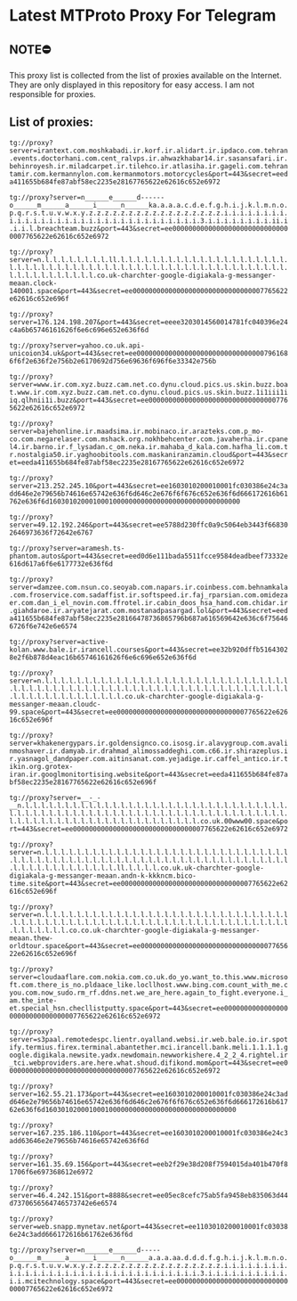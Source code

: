 # Latest MTProto Proxy For Telegram

## NOTE⛔

This proxy list is collected from the list of proxies available on the Internet. They are only displayed in this repository for easy access. I am not responsible for proxies.

## List of proxies:

`tg://proxy?server=irantext.com.moshkabadi.ir.korf.ir.alidart.ir.ipdaco.com.tehran.events.doctorhani.com.cent_ralvps.ir.ahwazkhabar14.ir.sasansafari.ir.behinroyesh.ir.miladcarpet.ir.tilehco.ir.atlasiha.ir.gageli.com.tehrantamir.com.kermannylon.com.kermanmotors.motorcycles&port=443&secret=eeda411655b684fe87abf58ec2235e28167765622e62616c652e6972`

`tg://proxy?server=n______e______d------o______m______a______i______n______ka.a.a.a.c.d.e.f.g.h.i.j.k.l.m.n.o.p.q.r.s.t.u.v.w.x.y.z.z.z.z.z.z.z.z.z.z.z.z.z.z.z.z.z.i.i.i.i.i.i.i.i.i.i.i.i.i.i.i.i.i.i.i.i.i.i.i.i.i.i.i.i.i.i.i.i.3.i.i.i.i.i.i.i.i.ii.i.i.i.l.breachteam.buzz&port=443&secret=ee000000000000000000000000000000007765622e62616c652e6972`

`tg://proxy?server=n.l.l.l.l.l.l.l.l.ll.l.l.l.l.l.l.l.l.l.l.l.l.l.l.l.l.l.l.l.l.l.l.l.l.l.l.l.l.l.l.l.l.l.l.l.l.l.l.l.l.l.l.l.l.l.l.l.l.l.l.l.l.l.l.l.l.l.l.l.l.l.l.l.l.l.l.l.co.uk-charchter-google-digiakala-g-messanger-meaan.clock-140001.space&port=443&secret=ee000000000000000000000000000000007765622e62616c652e696f`

`tg://proxy?server=176.124.198.207&port=443&secret=eeee3203014560014781fc040396e24c4a6b65746161626f6e6c696e652e636f6d`

`tg://proxy?server=yahoo.co.uk.api-unicoion34.uk&port=443&secret=ee000000000000000000000000000000007961686f6f2e636f2e756b2e6170692d756e69636f696f6e33342e756b`

`tg://proxy?server=www.ir.com.xyz.buzz.cam.net.co.dynu.cloud.pics.us.skin.buzz.boat.www.ir.com.xyz.buzz.cam.net.co.dynu.cloud.pics.us.skin.buzz.1i1iii1iiq.qlhnii1i.buzz&port=443&secret=ee000000000000000000000000000000007765622e62616c652e6972`

`tg://proxy?server=bajehonline.ir.maadsima.ir.mobinaco.ir.arazteks.com.p_mo-co.com.negarelaser.com.mshack.org.nokhbehcenter.com.javaherha.ir.cpanel4.ir.barno.ir.f_lysadan.c_om.neka.ir.mahaba_d_kala.com.hafha_li.com.tr.nostalgia50.ir.yaghoobitools.com.maskaniranzamin.cloud&port=443&secret=eeda411655b684fe87abf58ec2235e28167765622e62616c652e6972`

`tg://proxy?server=213.252.245.10&port=443&secret=ee1603010200010001fc030386e24c3add646e2e79656b74616e65742e636f6d646c2e676f6f676c652e636f6d666172616b61762e636f6d160301020001000100000000000000000000000000000000`

`tg://proxy?server=49.12.192.246&port=443&secret=ee5788d230ffc0a9c5064eb3443f668302646973636f72642e6767`

`tg://proxy?server=aramesh.ts-phantom.autos&port=443&secret=eed0d6e111bada5511fcce9584deadbeef73332e616d617a6f6e6177732e636f6d`

`tg://proxy?server=damzee.com.nsun.co.seoyab.com.napars.ir.coinbess.com.behnamkala.com.froservice.com.sadaffist.ir.softspeed.ir.faj_rparsian.com.omidezaer.com.dan_i_el_novin.com.ffrotel.ir.cabin_doos_hsa_hand.com.chidar.ir.giahdaroe.ir.aryatejarat.com.mostanadpasargad.lol&port=443&secret=eeda411655b684fe87abf58ec2235e28166478736865796b687a616569642e636c6f756466726f6e742e6e6574`

`tg://proxy?server=active-kolan.www.bale.ir.irancell.courses&port=443&secret=ee32b920dffb51643028e2f6b878d4eac16b65746161626f6e6c696e652e636f6d`

`tg://proxy?server=n.l.l.l.l.l.l.l.l.l.l.l.l.l.l.l.l.l.l.l.l.l.l.l.l.l.l.l.l.l.l.l.l.l.l.l.l.l.l.l.l.l.l.l.l.l.l.l.l.l.l.l.l.l.l.l.l.l.l.l.l.l.l.l.l.l.l.l.l.l.l.l.l.l.l.l.l.l.l.l.l.co.uk-charchter-google-digiakala-g-messanger-meaan.cloudc-99.space&port=443&secret=ee000000000000000000000000000000007765622e62616c652e696f`

`tg://proxy?server=khakenergypars.ir.goldensignco.co.isosg.ir.alavygroup.com.avalinmoshaver.ir.damyab.ir.drahmad_alimossaddeghi.com.c66.ir.shirazeplus.ir.yasnagol_dandpaper.com.aitinsanat.com.yejadige.ir.caffel_antico.ir.tikin.org.grotex-iran.ir.googlmonitortising.website&port=443&secret=eeda411655b684fe87abf58ec2235e28167765622e62616c652e696f`

`tg://proxy?server=__-_-__n.l.l.l.l.l.l.l.l.l.l.l.l.l.l.l.l.l.l.l.l.l.l.l.l.l.l.l.l.l.l.l.l.l.l.l.l.l.l.l.l.l.l.l.l.l.l.l.l.l.l.l.l.l.l.l.l.l.l.l.l.l.l.l.l.l.l.l.l.l.l.l.l.l.l.l.l.l.l.l.l.l.l.l.l.l.l.l.l.l.l.l.l.co.uk.00www00.space&port=443&secret=ee000000000000000000000000000000007765622e62616c652e6972`

`tg://proxy?server=n.l.l.l.l.l.l.l.l.l.l.l.l.l.l.l.l.l.l.l.l.l.l.l.l.l.l.l.l.l.l.l.l.l.l.l.l.l.l.l.l.l.l.l.l.l.l.l.l.l.l.l.l.l.l.l.l.l.l.l.l.l.l.l.l.l.l.l.l.l.l.l.l.l.l.l.l.l.l.l.ll.l.l.l.l.co.uk.uk-charchter-google-digiakala-g-messanger-meaan.andn-k-kkkncm.bico-time.site&port=443&secret=ee000000000000000000000000000000007765622e62616c652e696f`

`tg://proxy?server=n.l.l.l.l.l.l.l.l.l.l.l.l.l.l.l.l.l.l.l.l.l.l.l.l.l.l.l.l.l.l.l.l.l.l.l.l.l.l.l.l.l.l.l.l.l.l.l.l.l.l.l.l.l.l.l.l.l.l.l.l.l.l.l.l.l.l.l.l.l.l.l.l.l.co.co.uk-charchter-google-digiakala-g-messanger-meaan.thew-orldtour.space&port=443&secret=ee000000000000000000000000000000007765622e62616c652e696f`

`tg://proxy?server=cloudaaflare.com.nokia.com.co.uk.do_yo.want_to.this.www.microsoft.com.there_is_no.pldaace_like.locllhost.www.bing.com.count_with_me.cyou.com.now_sudo.rm_rf.ddns.net.we_are_here.again_to_fight.everyone.i_am.the_inte-et.special_hsn.checllistputty.space&port=443&secret=ee000000000000000000000000000000007765622e62616c652e6972`

`tg://proxy?server=s3paal.remotedespc.lientr.oyalland.websi.ir.web.bale.io.ir.spotify.termius.firex.terminal.abantether.mci.irancell.bank.meli.1.1.1.1.google.digikala.newsite.yadx.newdomain.newworkishere.4_2_2_4.rightel.ir_tci.webproviders.are.here.what.shoud.difikond.mom&port=443&secret=ee000000000000000000000000000000007765622e62616c652e6972`

`tg://proxy?server=162.55.21.173&port=443&secret=ee1603010200010001fc030386e24c3add646e2e79656b74616e65742e636f6d646c2e676f6f676c652e636f6d666172616b61762e636f6d160301020001000100000000000000000000000000000000`

`tg://proxy?server=167.235.186.110&port=443&secret=ee1603010200010001fc030386e24c3add63646e2e79656b74616e65742e636f6d`

`tg://proxy?server=161.35.69.156&port=443&secret=eeb2f29e38d208f7594015da401b470f81706f6e697368612e6972`

`tg://proxy?server=46.4.242.151&port=8888&secret=ee05ec8cefc75ab5fa9458eb835063d44d7370656564746573742e6e6574`

`tg://proxy?server=web.snapp.mynetav.net&port=443&secret=ee1103010200010001fc030386e24c3add666172616b61762e636f6d`

`tg://proxy?server=n______e______d-----o______m______a______i______n______a.a.a.aa.d.d.d.f.g.h.i.j.k.l.m.n.o.p.q.r.s.t.u.v.w.x.y.z.z.z.z.z.z.z.z.z.z.z.z.z.z.z.z.z.i.i.i.i.i.i.i.i.i.i.i.i.i.i.i.i.i.i.i.i.i.i.i.i.i.i.i.i.i.i.i.i.3.i.i.i.i.i.i.i.i.i.i.i.i.mcitechnology.space&port=443&secret=ee000000000000000000000000000000007765622e62616c652e6972`

